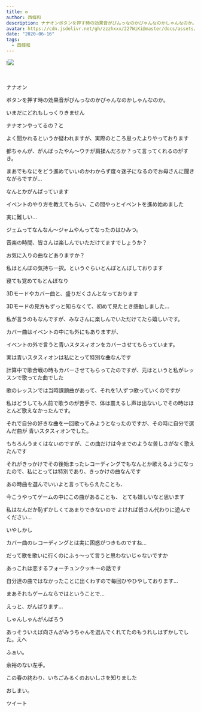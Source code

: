 ```yaml
---
title: ✿
author: 西條和
description: ナナオンボタンを押す時の効果音がぴんっなのかぴゃんなのかしゃんなのか。いまだにどれもしっ...
avatar: https://cdn.jsdelivr.net/gh/zzzhxxx/227WiKi@master/docs/assets/photo/avatar/nagomi.jpg
date: "2020-06-16"
tags:
  - 西條和
---
```


!![](https://cdn.jsdelivr.net/gh/zzzhxxx/227WiKi-image@master/blog-image/nagomi-2020-06-16_1.jpg)



  ﻿

















ナナオン
























ボタンを押す時の効果音がぴんっなのかぴゃんなのかしゃんなのか。










いまだにどれもしっくりきません























ナナオンやってるの？と

よく聞かれるというか疑われますが、実際のところ思ったよりやっております
















都ちゃんが、がんばったやん〜ウチが肩揉んだろか？って言ってくれるのがすき。
























まあでもなにをどう進めていいのかわからず度々迷子になるのでお母さんに聞きながらですが…




なんとかがんばっています











イベントのやり方を教えてもらい、この間やっとイベントを進め始めました












実に難しい…














ジェムってなんなん〜ジャムやんってなったのはひみつ。






















音楽の時間、皆さんは楽しんでいただけてますでしょうか？










お気に入りの曲などありますか？

















私はとんぼの気持ち一択。というぐらいとんぼとんぼしております








寝ても覚めてもとんぼなり

















3Dモードやカバー曲と、盛りだくさんとなっております










3Dモードの見方もずっと知らなくて、初めて見たとき感動しました…

















私が言うのもなんですが、みなさんに楽しんでいただけてたら嬉しいです。















カバー曲はイベントの中にも外にもありますが、



イベントの外で言うと青いスタスィオンをカバーさせてもらっています。















実は青いスタスィオンは私にとって特別な曲なんです











計算中で歌合戦の時もカバーさせてもらってたのですが、元はというと私がレッスンで歌ってた曲でした












歌のレッスンでは当時課題曲があって、それを1人ずつ歌っていくのですが

私はどうしても人前で歌うのが苦手で、体は震えるし声は出ないしでその時はほとんど歌えなかったんです。










それで自分の好きな曲を一回歌ってみようとなったのですが、その時に自分で選んだ曲が
青いスタスィオンでした。











もちろんうまくはないのですが、この曲だけは今までのような苦しさがなく歌えたんです






それがきっかけでその後始まったレコーディングでもなんとか歌えるようになったので、私にとっては特別であり、きっかけの曲なんです














あの時曲を選んでいいよと言ってもらえたことも、

今こうやってゲームの中にこの曲があることも、
とても嬉しいなと思います
















私はなんだか恥ずかしくてあまりできないので
よければ皆さん代わりに遊んでください…



















いやしかし






カバー曲のレコーディングとは実に困惑がつきものですね…









だって歌を歌いに行くのにふぅ〜って言うと思わないじゃないですか





















あっこれは恋するフォーチュンクッキーの話です











自分達の曲ではなかったことに出くわすので毎回ひやひやしております…












まあそれもゲームならではということで…




えっと、がんばります…
















しゃんしゃんがんばろう

















あっそういえば向さんがみうちゃんを選んでくれてたのもうれしはずかしでした。えへ






















ふぁい。










余裕のない左手。














この春の終わり、いちごみるくのおいしさを知りました


























おしまい。


ツイート



